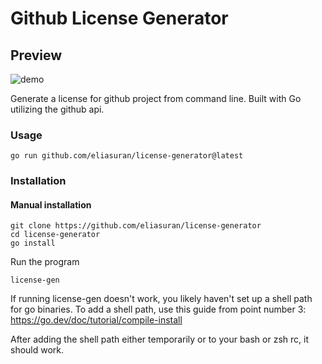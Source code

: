 # Github License Generator

## Preview

![demo](https://github.com/eliasuran/license-gen/assets/118540201/e07991c0-61af-40db-a9e7-fa1708362bdc)

Generate a license for github project from command line. Built with Go utilizing the github api.

### Usage

```
go run github.com/eliasuran/license-generator@latest
```

### Installation

#### Manual installation

```
git clone https://github.com/eliasuran/license-generator
cd license-generator
go install
```

Run the program

```
license-gen
```

If running license-gen doesn't work, you likely haven't set up a shell path for go binaries. To add a shell path, use this guide from point number 3: https://go.dev/doc/tutorial/compile-install

After adding the shell path either temporarily or to your bash or zsh rc, it should work.
